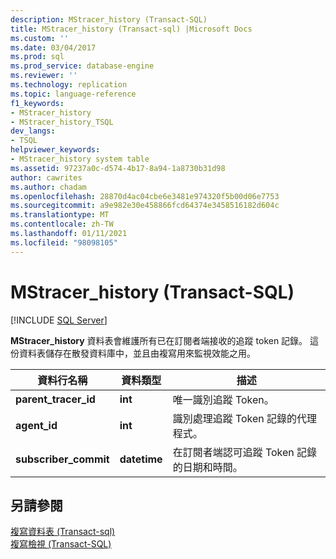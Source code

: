```yaml
---
description: MStracer_history (Transact-SQL)
title: MStracer_history (Transact-sql) |Microsoft Docs
ms.custom: ''
ms.date: 03/04/2017
ms.prod: sql
ms.prod_service: database-engine
ms.reviewer: ''
ms.technology: replication
ms.topic: language-reference
f1_keywords:
- MStracer_history
- MStracer_history_TSQL
dev_langs:
- TSQL
helpviewer_keywords:
- MStracer_history system table
ms.assetid: 97237a0c-d574-4b17-8a94-1a8730b31d98
author: cawrites
ms.author: chadam
ms.openlocfilehash: 28870d4ac04cbe6e3481e974320f5b00d06e7753
ms.sourcegitcommit: a9e982e30e458866fcd64374e3458516182d604c
ms.translationtype: MT
ms.contentlocale: zh-TW
ms.lasthandoff: 01/11/2021
ms.locfileid: "98098105"
---
```

# <a name="mstracer_history-transact-sql"></a>MStracer_history (Transact-SQL)
[!INCLUDE [SQL Server](../../includes/applies-to-version/sqlserver.md)]

  **MStracer_history** 資料表會維護所有已在訂閱者端接收的追蹤 token 記錄。 這份資料表儲存在散發資料庫中，並且由複寫用來監視效能之用。  
  
|資料行名稱|資料類型|描述|  
|-----------------|---------------|-----------------|  
|**parent_tracer_id**|**int**|唯一識別追蹤 Token。|  
|**agent_id**|**int**|識別處理追蹤 Token 記錄的代理程式。|  
|**subscriber_commit**|**datetime**|在訂閱者端認可追蹤 Token 記錄的日期和時間。|  
  
## <a name="see-also"></a>另請參閱  
 [複寫資料表 &#40;Transact-sql&#41;](../../relational-databases/system-tables/replication-tables-transact-sql.md)   
 [複寫檢視 &#40;Transact-SQL&#41;](../../relational-databases/system-views/replication-views-transact-sql.md)  
  
  

